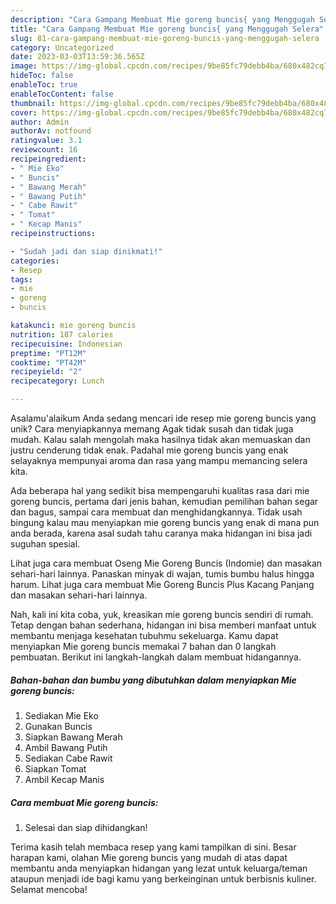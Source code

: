 ```yaml
---
description: "Cara Gampang Membuat Mie goreng buncis{ yang Menggugah Selera"
title: "Cara Gampang Membuat Mie goreng buncis{ yang Menggugah Selera"
slug: 81-cara-gampang-membuat-mie-goreng-buncis-yang-menggugah-selera
category: Uncategorized
date: 2023-03-03T13:59:36.565Z
image: https://img-global.cpcdn.com/recipes/9be85fc79debb4ba/680x482cq70/mie-goreng-buncis-foto-resep-utama.jpg
hideToc: false
enableToc: true
enableTocContent: false
thumbnail: https://img-global.cpcdn.com/recipes/9be85fc79debb4ba/680x482cq70/mie-goreng-buncis-foto-resep-utama.jpg
cover: https://img-global.cpcdn.com/recipes/9be85fc79debb4ba/680x482cq70/mie-goreng-buncis-foto-resep-utama.jpg
author: Admin
authorAv: notfound
ratingvalue: 3.1
reviewcount: 16
recipeingredient:
- " Mie Eko"
- " Buncis"
- " Bawang Merah"
- " Bawang Putih"
- " Cabe Rawit"
- " Tomat"
- " Kecap Manis"
recipeinstructions:

- "Sudah jadi dan siap dinikmati!"
categories:
- Resep
tags:
- mie
- goreng
- buncis

katakunci: mie goreng buncis 
nutrition: 187 calories
recipecuisine: Indonesian
preptime: "PT12M"
cooktime: "PT42M"
recipeyield: "2"
recipecategory: Lunch

---
```



Asalamu'alaikum Anda sedang mencari ide resep mie goreng buncis yang unik? Cara menyiapkannya memang Agak tidak susah dan tidak juga mudah. Kalau salah mengolah maka hasilnya tidak akan memuaskan dan justru cenderung tidak enak. Padahal mie goreng buncis yang enak selayaknya mempunyai aroma dan rasa yang mampu memancing selera kita.


Ada beberapa hal yang sedikit bisa mempengaruhi kualitas rasa dari mie goreng buncis, pertama dari jenis bahan, kemudian pemilihan bahan segar dan bagus, sampai cara membuat dan menghidangkannya. Tidak usah bingung kalau mau menyiapkan mie goreng buncis yang enak di mana pun anda berada, karena asal sudah tahu caranya maka hidangan ini bisa jadi suguhan spesial.

Lihat juga cara membuat Oseng Mie Goreng Buncis (Indomie) dan masakan sehari-hari lainnya. Panaskan minyak di wajan, tumis bumbu halus hingga harum. Lihat juga cara membuat Mie Goreng Buncis Plus Kacang Panjang dan masakan sehari-hari lainnya.


Nah, kali ini kita coba, yuk, kreasikan mie goreng buncis sendiri di rumah. Tetap dengan bahan sederhana, hidangan ini bisa memberi manfaat untuk membantu menjaga kesehatan tubuhmu sekeluarga. Kamu dapat menyiapkan Mie goreng buncis memakai 7 bahan dan 0 langkah pembuatan. Berikut ini langkah-langkah dalam membuat hidangannya.

<!--inarticleads1-->

##### Bahan-bahan dan bumbu yang dibutuhkan dalam menyiapkan Mie goreng buncis:

1. Sediakan  Mie Eko
1. Gunakan  Buncis
1. Siapkan  Bawang Merah
1. Ambil  Bawang Putih
1. Sediakan  Cabe Rawit
1. Siapkan  Tomat
1. Ambil  Kecap Manis




<!--inarticleads2-->

##### Cara membuat Mie goreng buncis:


1. Selesai dan siap dihidangkan!



Terima kasih telah membaca resep yang kami tampilkan di sini. Besar harapan kami, olahan Mie goreng buncis yang mudah di atas dapat membantu anda menyiapkan hidangan yang lezat untuk keluarga/teman ataupun menjadi ide bagi kamu yang berkeinginan untuk berbisnis kuliner. Selamat mencoba!

